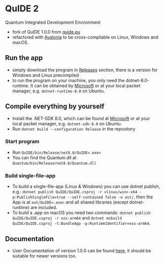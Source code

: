 # QuIDE 2

Quantum Integrated Development Environment

- fork of QuIDE 1.0.0 from [quide.eu](http://quide.eu/)
- refactored with [Avalonia](https://www.avaloniaui.net/) to be cross-compilable on Linux, Windows and macOS.

## Run the app

- simply download the program in [Releases](https://github.com/mnm-team/quide/releases) section, there is a version for Windows and Linux precompiled
- to run the program on your machine, you only need the dotnet-8.0-runtime. It can be obtained by [Microsoft](https://dotnet.microsoft.com/en-us/download/dotnet/8.0) or at your local packet manager, e.g. `dotnet-runtime-8.0` on Ubuntu.

## Compile everything by yourself

- Install the .NET-SDK 8.0, which can be found at [Microsoft](https://dotnet.microsoft.com/en-us/download/dotnet/8.0) or at your local packet manager, e.g. `dotnet-sdk-8.0` on Ubuntu.
- Run `dotnet build --configuration Release` in the repository

### Start program

- Run `QuIDE/bin/Release/net8.0/QuIDE<.exe>`
- You can find the Quantum.dll at `Quantum/bin/Release/net8.0/Quantum.dll`

### Build single-file-app

- To build a single-file-app (Linux & Windows) you can use dotnet publish, e.g.: `dotnet publish QuIDE/QuIDE.csproj -r <linux/win>-x64 -p:PublishSingleFile=true --self-contained false -o out/`, then the App is at `out/QuIDE<.exe>` and all shared libraries (except dotnet-runtime) are included.
- To build a .app on macOS you need two commands: `dotnet publish QuIDE/QuIDE.csproj -r osx-arm64` and `dotnet msbuild QuIDE/QuIDE.csproj -t:BundleApp -p:RuntimeIdentifier=osx-arm64`.

## Documentation

- User Documentation of version 1.0.0 can be found [here](https://bitbucket.org/quide/quide/downloads/UserManual_EN.pdf), it should be suitable for newer versions too. 